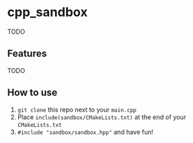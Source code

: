 # cpp_sandbox

TODO

## Features

TODO

## How to use

1) `git clone` this repo next to your `main.cpp`
2) Place `include(sandbox/CMakeLists.txt)` at the end of your `CMakeLists.txt`
3) `#include "sandbox/sandbox.hpp"` and have fun!
